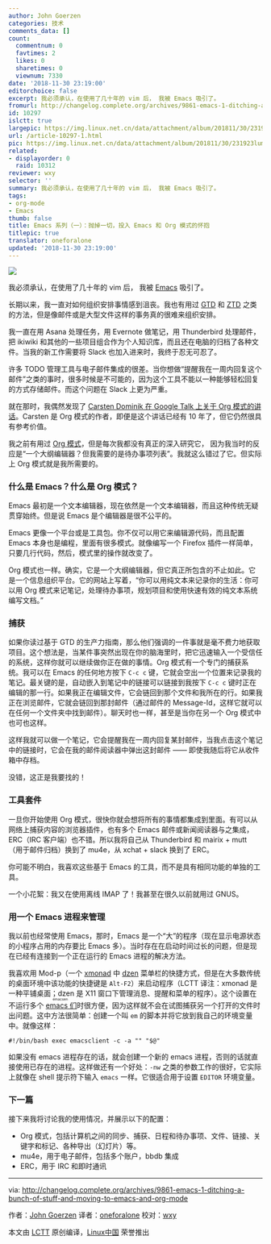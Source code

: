 ```yaml
---
author: John Goerzen
categories: 技术
comments_data: []
count:
  commentnum: 0
  favtimes: 2
  likes: 0
  sharetimes: 0
  viewnum: 7330
date: '2018-11-30 23:19:00'
editorchoice: false
excerpt: 我必须承认，在使用了几十年的 vim 后， 我被 Emacs 吸引了。
fromurl: http://changelog.complete.org/archives/9861-emacs-1-ditching-a-bunch-of-stuff-and-moving-to-emacs-and-org-mode
id: 10297
islctt: true
largepic: https://img.linux.net.cn/data/attachment/album/201811/30/231923lumzvk4pm4zoguzw.png
url: /article-10297-1.html
pic: https://img.linux.net.cn/data/attachment/album/201811/30/231923lumzvk4pm4zoguzw.png.thumb.jpg
related:
- displayorder: 0
  raid: 10312
reviewer: wxy
selector: ''
summary: 我必须承认，在使用了几十年的 vim 后， 我被 Emacs 吸引了。
tags:
- org-mode
- Emacs
thumb: false
title: Emacs 系列（一）：抛掉一切，投入 Emacs 和 Org 模式的怀抱
titlepic: true
translator: oneforalone
updated: '2018-11-30 23:19:00'
---
```


![](/data/attachment/album/201811/30/231923lumzvk4pm4zoguzw.png)


我必须承认，在使用了几十年的 vim 后， 我被 [Emacs](https://www.gnu.org/software/emacs/) 吸引了。


长期以来，我一直对如何组织安排事情感到沮丧。我也有用过 [GTD](https://gettingthingsdone.com/) 和 [ZTD](https://zenhabits.net/zen-to-done-the-simple-productivity-e-book/) 之类的方法，但是像邮件或是大型文件这样的事务真的很难来组织安排。


我一直在用 Asana 处理任务，用 Evernote 做笔记，用 Thunderbird 处理邮件，把 ikiwiki 和其他的一些项目组合作为个人知识库，而且还在电脑的归档了各种文件。当我的新工作需要将 Slack 也加入进来时，我终于忍无可忍了。


许多 TODO 管理工具与电子邮件集成的很差。当你想做“提醒我在一周内回复这个邮件”之类的事时，很多时候是不可能的，因为这个工具不能以一种能够轻松回复的方式存储邮件。而这个问题在 Slack 上更为严重。


就在那时，我偶然发现了 [Carsten Dominik 在 Google Talk 上关于 Org 模式的讲话](https://www.youtube.com/watch?v=oJTwQvgfgMM)。Carsten 是 Org 模式的作者，即便是这个讲话已经有 10 年了，但它仍然很具有参考价值。


我之前有用过 [Org 模式](https://orgmode.org/)，但是每次我都没有真正的深入研究它， 因为我当时的反应是“一个大纲编辑器？但我需要的是待办事项列表”。我就这么错过了它。但实际上 Org 模式就是我所需要的。


### 什么是 Emacs？什么是 Org 模式？


Emacs 最初是一个文本编辑器，现在依然是一个文本编辑器，而且这种传统无疑贯穿始终。但是说 Emacs 是个编辑器是很不公平的。


Emacs 更像一个平台或是工具包。你不仅可以用它来编辑源代码，而且配置 Emacs 本身也是编程，里面有很多模式。就像编写一个 Firefox 插件一样简单，只要几行代码，然后，模式里的操作就改变了。


Org 模式也一样。确实，它是一个大纲编辑器，但它真正所包含的不止如此。它是一个信息组织平台。它的网站上写着，“你可以用纯文本来记录你的生活：你可以用 Org 模式来记笔记，处理待办事项，规划项目和使用快速有效的纯文本系统编写文档。”


### 捕获


如果你读过基于 GTD 的生产力指南，那么他们强调的一件事就是毫不费力地获取项目。这个想法是，当某件事突然出现在你的脑海里时，把它迅速输入一个受信任的系统，这样你就可以继续做你正在做的事情。Org 模式有一个专门的捕获系统。我可以在 Emacs 的任何地方按下 `C-c c` 键，它就会空出一个位置来记录我的笔记。最关键的是，自动嵌入到笔记中的链接可以链接到我按下 `C-c c` 键时正在编辑的那一行。如果我正在编辑文件，它会链回到那个文件和我所在的行。如果我正在浏览邮件，它就会链回到那封邮件（通过邮件的 Message-Id，这样它就可以在任何一个文件夹中找到邮件）。聊天时也一样，甚至是当你在另一个 Org 模式中也可也这样。


这样我就可以做一个笔记，它会提醒我在一周内回复某封邮件，当我点击这个笔记中的链接时，它会在我的邮件阅读器中弹出这封邮件 —— 即使我随后将它从收件箱中存档。


没错，这正是我要找的！


### 工具套件


一旦你开始使用 Org 模式，很快你就会想将所有的事情都集成到里面。有可以从网络上捕获内容的浏览器插件，也有多个 Emacs 邮件或新闻阅读器与之集成，ERC（IRC 客户端）也不错。所以我将自己从 Thunderbird 和 mairix + mutt （用于邮件归档）换到了 mu4e，从 xchat + slack 换到了 ERC。


你可能不明白，我喜欢这些基于 Emacs 的工具，而不是具有相同功能的单独的工具。


一个小花絮：我又在使用离线 IMAP 了！我甚至在很久以前就用过 GNUS。


### 用一个 Emacs 进程来管理


我以前也经常使用 Emacs，那时，Emacs 是一个“大”的程序（现在显示电源状态的小程序占用的内存要比 Emacs 多）。当时存在在启动时间过长的问题，但是现在已经有连接到一个正在运行的 Emacs 进程的解决方法。


我喜欢用 Mod-p（一个 [xmonad](https://wiki.archlinux.org/index.php/Xmonad_(%E7%AE%80%E4%BD%93%E4%B8%AD%E6%96%87)) 中 [dzen](http://robm.github.io/dzen/) 菜单栏的快捷方式，但是在大多数传统的桌面环境中该功能的快捷键是 `Alt-F2`）来启动程序（LCTT 译注：xmonad 是一种平铺桌面；dzen 是 X11 窗口下管理消息、提醒和菜单的程序）。这个设置在不运行多个<ruby> <a href="https://www.emacswiki.org/emacs/Emacsen">  emacs 们 </a> <rt>  emacsen </rt></ruby>时很方便，因为这样就不会在试图捕获另一个打开的文件时出问题。这中方法很简单：创建一个叫 `em` 的脚本并将它放到我自己的环境变量中。就像这样：



```
#!/bin/bash exec emacsclient -c -a "" "$@"
```

如果没有 emacs 进程存在的话，就会创建一个新的 emacs 进程，否则的话就直接使用已存在的进程。这样做还有一个好处：`-nw` 之类的参数工作的很好，它实际上就像在 shell 提示符下输入 `emacs` 一样。它很适合用于设置 `EDITOR` 环境变量。


### 下一篇


接下来我将讨论我的使用情况，并展示以下的配置：


* Org 模式，包括计算机之间的同步、捕获、日程和待办事项、文件、链接、关键字和标记、各种导出（幻灯片）等。
* mu4e，用于电子邮件，包括多个账户，bbdb 集成
* ERC，用于 IRC 和即时通讯




---


via: <http://changelog.complete.org/archives/9861-emacs-1-ditching-a-bunch-of-stuff-and-moving-to-emacs-and-org-mode>


作者：[John Goerzen](http://changelog.complete.org/archives/author/jgoerzen) 译者：[oneforalone](https://github.com/oneforalone) 校对：[wxy](https://github.com/wxy)


本文由 [LCTT](https://github.com/LCTT/TranslateProject) 原创编译，[Linux中国](https://linux.cn/) 荣誉推出